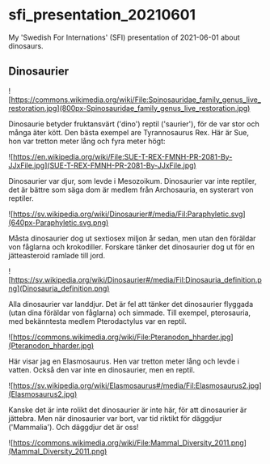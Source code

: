 # sfi_presentation_20210601

My 'Swedish For Internations' (SFI) 
presentation of 2021-06-01 about dinosaurs.

## Dinosaurier

![https://commons.wikimedia.org/wiki/File:Spinosauridae_family_genus_live_restoration.jpg](800px-Spinosauridae_family_genus_live_restoration.jpg)

Dinosaurie betyder fruktansvärt ('dino') reptil ('saurier'),
för de var stor och många äter kött. 
Den bästa exempel are Tyrannosaurus Rex.
Här är Sue, hon var tretton meter lång och fyra meter högt:

![https://en.wikipedia.org/wiki/File:SUE-T-REX-FMNH-PR-2081-By-JJxFile.jpg](SUE-T-REX-FMNH-PR-2081-By-JJxFile.jpg)

Dinosaurier var djur, som levde i Mesozoikum.
Dinosaurier var inte reptiler, det är bättre
som säga dom är medlem från Archosauria,
en systerart von reptiler.

![https://sv.wikipedia.org/wiki/Dinosaurier#/media/Fil:Paraphyletic.svg](640px-Paraphyletic.svg.png)

Måsta dinosaurier dog ut sextiosex miljon år sedan,
men utan den föräldar von fåglarna och krokodiller.
Forskare tänker det dinosaurier dog ut
för en jätteasteroid ramlade till jord.

![https://sv.wikipedia.org/wiki/Dinosaurier#/media/Fil:Dinosauria_definition.png](Dinosauria_definition.png)

Alla dinosaurier var landdjur.
Det är fel att tänker det dinosaurier
flyggada (utan dina föräldar von fåglarna) 
och simmade. Till exempel, pterosauria, 
med bekänntesta medlem Pterodactylus var en reptil.

![https://commons.wikimedia.org/wiki/File:Pteranodon_hharder.jpg](Pteranodon_hharder.jpg)

Här visar jag en Elasmosaurus.
Hen var tretton meter lång
och levde i vatten.
Också den var inte en dinosaurier, men en reptil.

![https://sv.wikipedia.org/wiki/Elasmosaurus#/media/Fil:Elasmosaurus2.jpg](Elasmosaurus2.jpg)

Kanske det är inte rolikt det dinosaurier är inte här,
för att dinosaurier är jättebra. Men när dinosaurier var
bort, var tid riktikt för däggdjur ('Mammalia').
Och däggdjur det är oss!

![https://commons.wikimedia.org/wiki/File:Mammal_Diversity_2011.png](Mammal_Diversity_2011.png)
